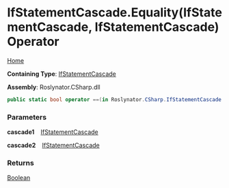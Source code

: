 # IfStatementCascade\.Equality\(IfStatementCascade, IfStatementCascade\) Operator

[Home](../../../../README.md)

**Containing Type**: [IfStatementCascade](../README.md)

**Assembly**: Roslynator\.CSharp\.dll

```csharp
public static bool operator ==(in Roslynator.CSharp.IfStatementCascade cascade1, in Roslynator.CSharp.IfStatementCascade cascade2)
```

### Parameters

**cascade1** &ensp; [IfStatementCascade](../README.md)

**cascade2** &ensp; [IfStatementCascade](../README.md)

### Returns

[Boolean](https://docs.microsoft.com/en-us/dotnet/api/system.boolean)

